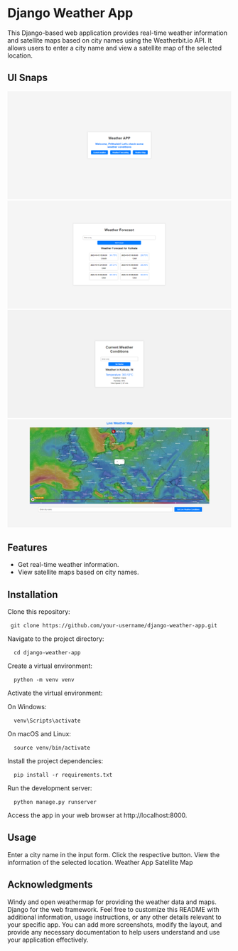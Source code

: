 # Django Weather App

This Django-based web application provides real-time weather information and satellite maps based on city names using the Weatherbit.io API. It allows users to enter a city name and view a satellite map of the selected location.

## UI Snaps

![Weather-App](Projectimages/UI.PNG)
![Weather App](Projectimages/UI2.PNG)
![Weather App](Projectimages/UI3.PNG)
![Weather App](Projectimages/UI4.PNG)
## Features

- Get real-time weather information.
- View satellite maps based on city names.

## Installation
Clone this repository:

     
     git clone https://github.com/your-username/django-weather-app.git
Navigate to the project directory:

   
      cd django-weather-app
Create a virtual environment:

    
      python -m venv venv
Activate the virtual environment:

On Windows:

   
      venv\Scripts\activate
On macOS and Linux:


      source venv/bin/activate
Install the project dependencies:

    
      pip install -r requirements.txt
Run the development server:

   
      python manage.py runserver
Access the app in your web browser at http://localhost:8000.

## Usage
Enter a city name in the input form.
Click the respective button.
View the information of the selected location.
Weather App Satellite Map

## Acknowledgments
Windy and open weathermap for providing the weather data and maps.
Django for the web framework.
Feel free to customize this README with additional information, usage instructions, or any other details relevant to your specific app. You can add more screenshots, modify the layout, and provide any necessary documentation to help users understand and use your application effectively.
